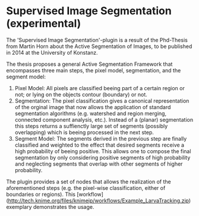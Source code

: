 Supervised Image Segmentation (experimental)
==========

The 'Supervised Image Segmentation'-plugin is a result of the Phd-Thesis from Martin Horn about the Active Segmentation of Images, to be published in 2014 at the University of Konstanz.

The thesis proposes a general Active Segmentation Framework that encompasses three main steps, the pixel model, segmentation, and the segment model:
1. Pixel Model: All pixels are classified beeing part of a certain region or not; or lying on the objects contour (boundary) or not.
2. Segmentation: The pixel classification gives a canonical representation of the orginal image that now allows the application of standard segmentation algorithms (e.g. watershed and region merging, connected component analysis, etc.). Instead of a (planar) segmentation this steps returns a suffienctly large set of segments (possibly overlapping) which is beeing processed in the next step.
3. Segment Model: The segments derived in the previous step are finally classified and weighted to the effect that desired segments receive a high probability of beeing positive. This allows one to compose the final segmentation by only considering positive segments of high probability and neglecting segments that overlap with other segments of higher probability.

The plugin provides a set of nodes that allows the realization of the aforementioned steps (e.g. the pixel-wise classification, either of boundaries or regions).
This [workflow] (http://tech.knime.org/files/knimeip/workflows/Example_LarvaTracking.zip) exemplary demonstrates the usage.
